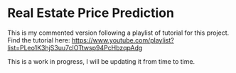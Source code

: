 # Real Estate Price Prediction
This is my commented version following a playlist of tutorial for this project. Find the tutorial here: https://www.youtube.com/playlist?list=PLeo1K3hjS3uu7clOTtwsp94PcHbzqpAdg

This is a work in progress, I will be updating it from time to time. 
